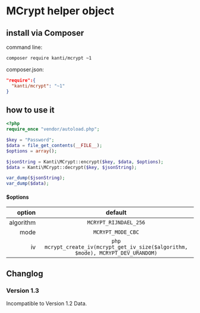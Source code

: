 # MCrypt helper object

## install via Composer
command line:
```bash
composer require kanti/mcrypt ~1
```
composer.json:
```json
"require":{
  "kanti/mcrypt": "~1"
}
```

## how to use it
```php
<?php
require_once "vendor/autoload.php";

$key = "Password";
$data = file_get_contents(__FILE__);
$options = array();

$jsonString = Kanti\MCrypt::encrypt($key, $data, $options);
$data = Kanti\MCrypt::decrypt($key, $jsonString);

var_dump($jsonString);
var_dump($data);
```
#### $options

|option|default|
|----:|:----:|
|algorithm|``MCRYPT_RIJNDAEL_256``|
|mode|``MCRYPT_MODE_CBC``|
|iv|``php mcrypt_create_iv(mcrypt_get_iv_size($algorithm, $mode), MCRYPT_DEV_URANDOM)``|

## Changlog

### Version 1.3

Incompatible to Version 1.2 Data.